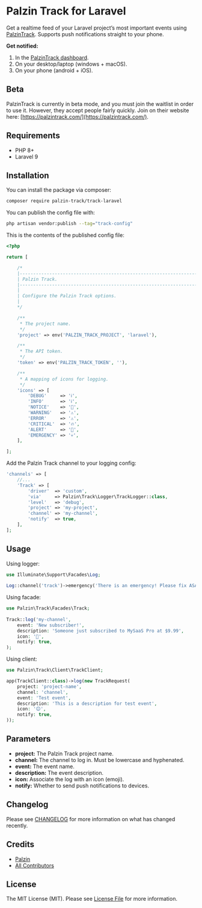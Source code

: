 
# Palzin Track for Laravel


Get a realtime feed of your Laravel project’s most important events using [PalzinTrack](https://palzintrack.com/). Supports push notifications straight to your 
phone. 

**Get notified:**
1. In the [PalzinTrack dashboard](https://palzintrack.com/dashboard).
2. On your desktop/laptop (windows + macOS).
3. On your phone (android + iOS).

## Beta

PalzinTrack is currently in beta mode, and you must join the waitlist in order to use it. However, they accept people 
fairly quickly. Join on their website here: [https://palzintrack.com/](https://palzintrack.com/).

## Requirements

* PHP 8+
* Laravel 9

## Installation

You can install the package via composer:

```bash
composer require palzin-track/track-laravel
```

You can publish the config file with:

```bash
php artisan vendor:publish --tag="track-config"
```

This is the contents of the published config file:

```php
<?php

return [

    /*
    |--------------------------------------------------------------------------
    | Palzin Track.
    |--------------------------------------------------------------------------
    |
    | Configure the Palzin Track options.
    |
    */

    /**
     * The project name.
     */
    'project' => env('PALZIN_TRACK_PROJECT', 'laravel'),

    /**
     * The API token.
     */
    'token' => env('PALZIN_TRACK_TOKEN', ''),

    /**
     * A mapping of icons for logging.
     */
    'icons' => [
        'DEBUG'     => 'ℹ️',
        'INFO'      => 'ℹ️',
        'NOTICE'    => '📌',
        'WARNING'   => '⚠️',
        'ERROR'     => '⚠️',
        'CRITICAL'  => '🔥',
        'ALERT'     => '🔔️',
        'EMERGENCY' => '💀',
    ],

];
```

Add the Palzin Track channel to your logging config:

```php
'channels' => [
    //...
    'Track' => [
        'driver'  => 'custom',
        'via'     => Palzin\Track\Logger\TrackLogger::class,
        'level'   => 'debug',
        'project' => 'my-project',
        'channel' => 'my-channel',
        'notify'  => true,         
    ],
];
```

## Usage

Using logger:

```php
use Illuminate\Support\Facades\Log;
 
Log::channel('track')->emergency('There is an emergency! Please fix ASAP.');
```

Using facade:

```php
use Palzin\Track\Facades\Track;
 
Track::log('my-channel', 
    event: 'New subscriber!', 
    description: 'Someone just subscribed to MySaaS Pro at $9.99', 
    icon: '🤑', 
    notify: true,
);
```

Using client:

```php
use Palzin\Track\Client\TrackClient;

app(TrackClient::class)->log(new TrackRequest(
    project: 'project-name',
    channel: 'channel',
    event: 'Test event',
    description: 'This is a description for test event',
    icon: '😊',
    notify: true,
));
```

## Parameters

* **project:** The Palzin Track project name.
* **channel:** The channel to log in. Must be lowercase and hyphenated.
* **event:** The event name.
* **description:** The event description.
* **icon:** Associate the log with an icon (emoji).
* **notify:** Whether to send push notifications to devices.

## Changelog

Please see [CHANGELOG](CHANGELOG.md) for more information on what has changed recently.

## Credits

- [Palzin](https://github.com/Palzin)
- [All Contributors](../../contributors)

## License

The MIT License (MIT). Please see [License File](LICENSE.md) for more information.
